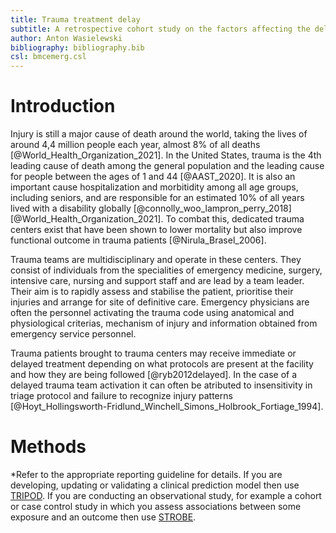```yaml
---
title: Trauma treatment delay
subtitle: A retrospective cohort study on the factors affecting the delays in trauma care
author: Anton Wasielewski
bibliography: bibliography.bib
csl: bmcemerg.csl
---
```

Introduction
============
Injury is still a major cause of death around the world, taking the lives of around 4,4 million people each year, almost 8% of all deaths [@World_Health_Organization_2021]. In the United States, trauma is the 4th leading cause of death among the general population and the leading cause for people between the ages of 1 and 44 [@AAST_2020]. It is also an important cause hospitalization and morbitidity among all age groups, including seniors, and are responsible for an estimated 10% of all years lived with a disability globally [@connolly_woo_lampron_perry_2018] [@World_Health_Organization_2021]. To combat this, dedicated trauma centers exist that have been shown to lower mortality but also improve functional outcome in trauma patients [@Nirula_Brasel_2006]. 

Trauma teams are multidisciplinary and operate in these centers. They consist of individuals from the specialities of emergency medicine, surgery, intensive care, nursing and support staff and are lead by a team leader. Their aim is to rapidly assess and stabilise the patient, prioritise their injuries and arrange for site of definitive care. Emergency physicians are often the personnel activating the trauma code using anatomical and physiological criterias, mechanism of injury and information obtained from emergency service personnel.

Trauma patients brought to trauma centers may receive immediate or delayed treatment depending on what protocols are present at the facility and how they are being followed [@ryb2012delayed]. In the case of a delayed trauma team activation it can often be atributed to insensitivity in triage protocol and failure to recognize injury patterns [@Hoyt_Hollingsworth-Fridlund_Winchell_Simons_Holbrook_Fortiage_1994].

Methods
=======

*Refer to the appropriate reporting guideline for details. If you are
developing, updating or validating a clinical prediction model then
use
[TRIPOD](https://www.equator-network.org/reporting-guidelines/tripod-statement/). If
you are conducting an observational study, for example a cohort or
case control study in which you assess associations between some
exposure and an outcome then use
[STROBE](https://www.equator-network.org/reporting-guidelines/strobe/).

